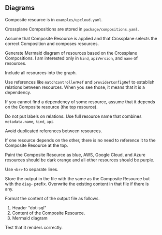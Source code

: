 ## Diagrams

Composite resource is in `examples/upcloud.yaml`.

Crossplane Compositions are stored in `package/compositions.yaml`.

Assume that Composite Resource is applied and that Crossplane selects the correct Composition and composes resources.

Generate Mermaid diagram of resources based on the Crossplane Compositions. I am interested only in `kind`, `apiVersion`, and `name` of resources.

Include all resources into the graph.

Use references like `matchControllerRef` and `providerConfigRef` to establish relations between resources. When you see those, it means that it is a dependency.

If you cannot find a dependency of some resource, assume that it depends on the Composite resource (the top resource).

Do not put labels on relations. Use full resource name that combines `metadata.name`, `kind`, `api`.

Avoid duplicated references between resources.

If one resource depends on the other, there is no need to reference it to the Composite Resource at the top.

Paint the Composite Resource as blue, AWS, Google Cloud, and Azure resources should be dark orange and all other resources should be purple.

Use `<br>` to separate lines.

Store the output in the file with the same as the Composite Resource but with the `diag-` prefix. Overwrite the existing content in that file if there is any.

Format the content of the output file as follows.

1. Header "dot-sql"
2. Content of the Composite Resource.
3. Mermaid diagram

Test that it renders correctly.
